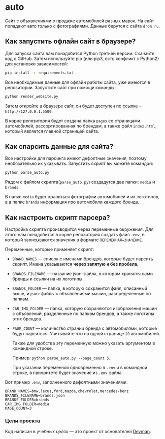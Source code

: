 # auto
Сайт с объявлениями о продаже автомобилей разных марок.
На сайт попадают авто только с фотографиями.
Данные берутся с сайта `drom.ru`.

## Как запустить офлайн сайт в браузере?
Для запуска сайта вам понадобится Python третьей версии.
Скачайте код с GitHub. Затем используйте pip (или pip3, есть конфликт с Python2) для установки зависимостей:
```sh
pip install -r requirements.txt
```
Все необходимые данные для офлайн работы сайта, уже имеются в репозитории.
Запустите сайт при помощи команды:
```sh
python render_website.py
```
Затем откройте в браузере сайт, он будет доступен по [ссылке](http://127.0.0.1:5500) - `http://127.0.0.1:5500`.

В корне репозитория будет создана папка `pages` со страницами автомобилей, рассортированная по брендам, а также файл `index.html`, который является главной страницей сайта.
## Как спарсить данные для сайта?
Все настройки для парсинга имеют дефолтные значения, поэтому необязательно их указывать.
Запустить скрипт вы можете командой:
```sh
python parse_auto.py
```
Рядом с файлом скрипта(`parse_auto.py`) создадутся две папки: `media` и `brands`.

В папке `media` будет храниться фотографии автомобилей и их логотипов, а в папке `brands` информация про автомобили каждого бренда.
## Как настроить скрипт парсера?
Настройка скрипта производится через переменные окружения.
Для этого нам понадобится в корне репозитория создать файл `.env`, в который записываются значения в формате `ПЕРЕМЕННАЯ=ЗНАЧЕНИЕ`.

Переменные, которые применяет скрипт:
- `BRAND_NAMES` — список с именами брендов, которые будет парсить скрипт. Имена указываются **через запятую и без пробела**.
- `BRANDS_FILENAME` — название json-файла, в котором хранятся сами бренды и ссылки  на их логотипы.
- `BRANDS_FOLDER` — папка, в которую сохранится файл, описанный выше, и json-файлы с объявлениями машин, распределенные по папкам.
- `CAR_IMG_FOLDER` — папка, которую сохраняются изображения машин с объявлений, разделенные по папкам брендов, а также логотипы этих брендов.
- `PAGE_COUNT` — количество страниц бренда с автомобилями, которые будут парситься. Учитывайте что на одной странице `20` автомобилей.

    Также для удобства эту переменную можно указать аргументом в командной строке. 

    Пример:  `python parse_auto.py --page_count 5`.

    При указании переменной одновременно в `.env` и в командной строке, в приоритете 
    будет значение из `.env` файла.

Вот пример `.env`, заполненного дефолтными значениями:
```
BRAND_NAMES=bmw,lexus,ford,mazda,chevrolet,mercedes-benz
BRANDS_FILENAME=brands.json
BRANDS_FOLDER=brands
CAR_IMG_FOLDER=media
PAGE_COUNT=3
```
### Цели проекта
Код написан в учебных целях — это проект от основателей [Devman](https://dvmn.org).

